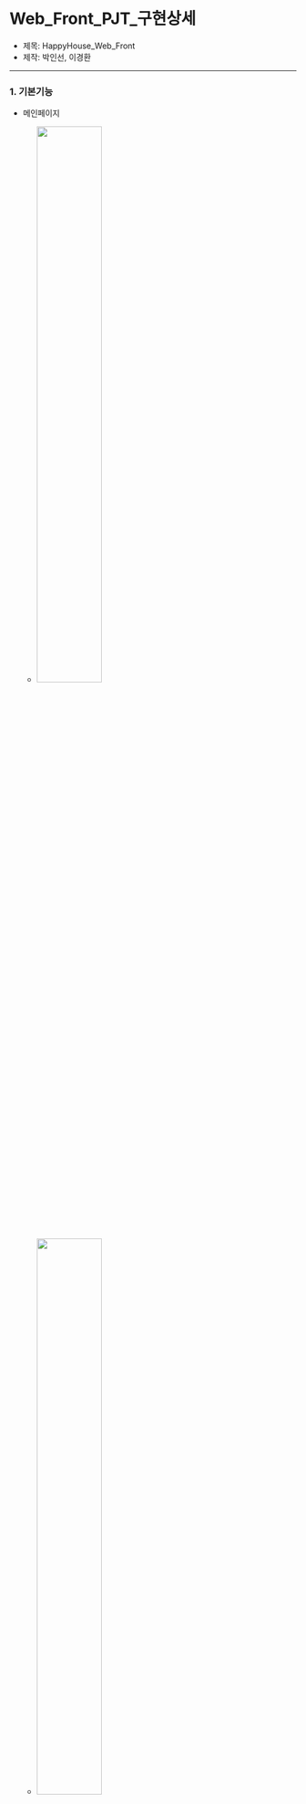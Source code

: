 # Web_Front_PJT_구현상세

* 제목: HappyHouse_Web_Front
* 제작: 박인선, 이경환


<hr/>






### 1. 기본기능



* 메인페이지
    + <img src="/uploads/e5195d478bc08a7f86d8256ee5a23bed/메인상단.PNG" width="50%">
    + <img src="/uploads/7ac144f506d34f414fa9269426f75e16/메인하단.PNG" width="50%">

* 실거래가 검색 결과 페이지
    + <img src="/uploads/08e620b3882e40e354d35837deda547f/실거래가_조회.PNG" width="50%">


* 회원정보 등록 페이지
    + <img src="/uploads/ba427e11c22e40225a855217a4d1e922/회원가입.PNG" width="50%">

* 회원정보 조회
    + <img src="/uploads/9f6bec3879abe9650a416f0bd3b76d0b/회원정보조회.png" width="50%">

* 로그인 모달
    + <img src="/uploads/3ff58d99af593f21d155b5dd00350dab/로그인_모달.PNG" width="50%">

* 로그인 후 화면
    + <img src="/uploads/33acc1d348296b2374761e7622332da0/메인페이지_로그인후.png" width="50%">


<hr/>




### 2. 추가기능

* 비밀번호 찾기
    + <img src="/uploads/95de0f6c7ef1274fd96661cf14ed32ca/비밀번호_찾기.PNG" width="50%">
* 관심지역 등록
    + <img src="/uploads/686723951fd277b050120c56bc9b2a06/관심지역등록.PNG" width="50%">
* 관심지역 주변 정보 
    + <img src="/uploads/7043669eca79a4e0c616857d007d03a4/주변지역검색.PNG" width="50%">
<hr/>




### 3. 심화기능


* 공지사항
    + <img src="/uploads/2817ea06160bbdfe58eb8cfc36c3cf4f/공지사항.PNG" width="50%">
* 공지사항 등록
    + <img src="/uploads/4a57415603553ad09c447cf75557ccb1/공지사항_등록.PNG" width="50%">
* 공지사항 조회
    + <img src="/uploads/6ba6038a802b7bba5fc7a364e0a61eed/공지사항_조회.PNG" width="50%">
* 웹사이트 소개
    + <img src="/uploads/dcde8711612e48688f4f2796ff943e47/웹페이지소개.PNG" width="50%">